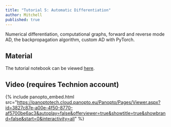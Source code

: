 ```yaml
---
title: "Tutorial 5: Automatic Differentiation"
author: Mitchell
published: true
---
```


Numerical differentiation, computational graphs, forward and reverse mode AD, the backpropagation algorithm, custom AD with PyTorch.

## Material

The tutorial notebook can be viewed
[here](https://nbviewer.org/github/vistalab-technion/cs236781-tutorials/blob/master/t05%20-%20automatic%20differentiation/tut05-AutoDiff.ipynb?flush_cache=true).

## Video (requires Technion account)

{% include panopto_embed.html src="https://panoptotech.cloud.panopto.eu/Panopto/Pages/Viewer.aspx?id=3827c87e-a00e-4f50-8770-af5700be6ac3&autoplay=false&offerviewer=true&showtitle=true&showbrand=false&start=0&interactivity=all" %}
